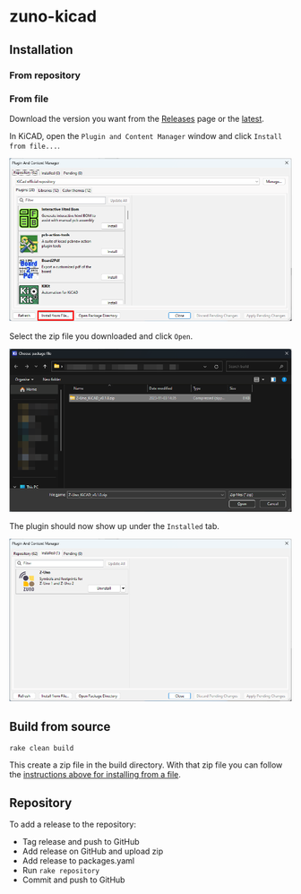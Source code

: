 # zuno-kicad

## Installation

### From repository

### From file

Download the version you want from the [Releases](../../releases) page or the
[latest](../../releases/latest).

In KiCAD, open the `Plugin and Content Manager` window and click `Install from file...`.

[![Click on install from file...](images/install_from_file.png "Plugin and Content Manager")](images/install_from_file.png)

Select the zip file you downloaded and click `Open`.

[![Pick the zip file to install](images/select_zip.png "File Picker")](images/select_zip.png)

The plugin should now show up under the `Installed` tab.

[![List of installed plugins](images/installed.png "Installed Plugins")](images/installed.png)

## Build from source

```
rake clean build
```

This create a zip file in the build directory. With that zip file you can follow
the [instructions above for installing from a file](#from-file).

## Repository

To add a release to the repository:

* Tag release and push to GitHub
* Add release on GitHub and upload zip
* Add release to packages.yaml
* Run `rake repository`
* Commit and push to GitHub
